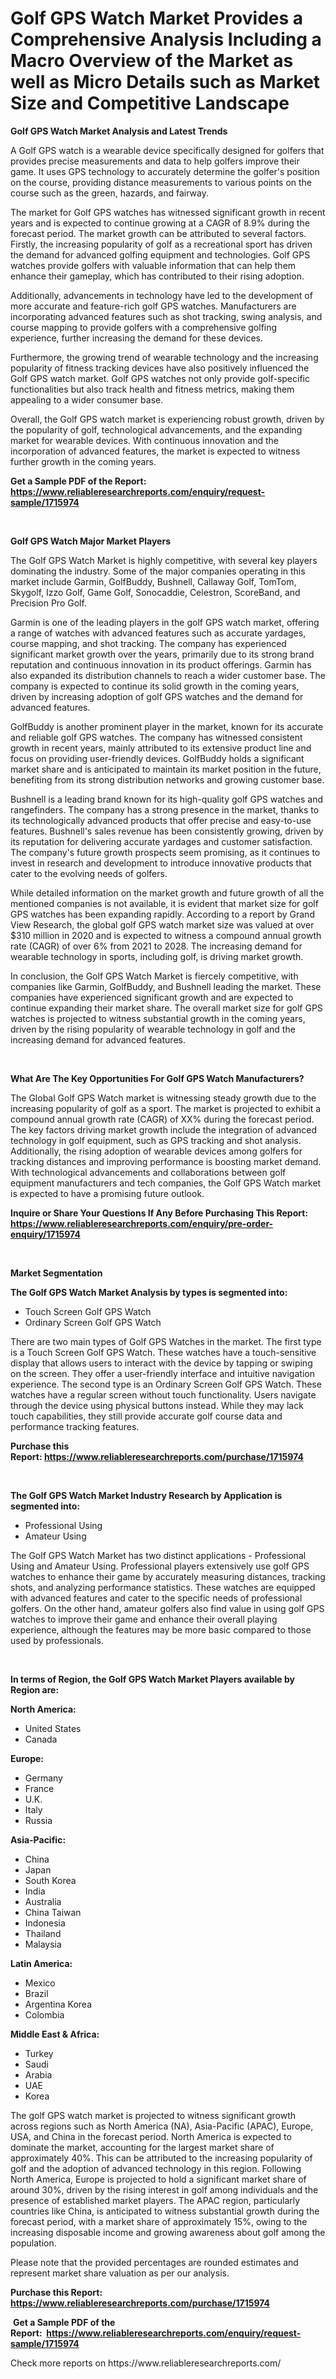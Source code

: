 <p><h1>Golf GPS Watch Market Provides a Comprehensive Analysis Including a Macro Overview of the Market as well as Micro Details such as Market Size and Competitive Landscape</h1></p><p><strong>Golf GPS Watch Market Analysis and Latest Trends</strong></p>
<p><p>A Golf GPS watch is a wearable device specifically designed for golfers that provides precise measurements and data to help golfers improve their game. It uses GPS technology to accurately determine the golfer's position on the course, providing distance measurements to various points on the course such as the green, hazards, and fairway.</p><p>The market for Golf GPS watches has witnessed significant growth in recent years and is expected to continue growing at a CAGR of 8.9% during the forecast period. The market growth can be attributed to several factors. Firstly, the increasing popularity of golf as a recreational sport has driven the demand for advanced golfing equipment and technologies. Golf GPS watches provide golfers with valuable information that can help them enhance their gameplay, which has contributed to their rising adoption.</p><p>Additionally, advancements in technology have led to the development of more accurate and feature-rich golf GPS watches. Manufacturers are incorporating advanced features such as shot tracking, swing analysis, and course mapping to provide golfers with a comprehensive golfing experience, further increasing the demand for these devices.</p><p>Furthermore, the growing trend of wearable technology and the increasing popularity of fitness tracking devices have also positively influenced the Golf GPS watch market. Golf GPS watches not only provide golf-specific functionalities but also track health and fitness metrics, making them appealing to a wider consumer base.</p><p>Overall, the Golf GPS watch market is experiencing robust growth, driven by the popularity of golf, technological advancements, and the expanding market for wearable devices. With continuous innovation and the incorporation of advanced features, the market is expected to witness further growth in the coming years.</p></p>
<p><strong>Get a Sample PDF of the Report:&nbsp; <a href="https://www.reliableresearchreports.com/enquiry/request-sample/1715974">https://www.reliableresearchreports.com/enquiry/request-sample/1715974</a></strong></p>
<p>&nbsp;</p>
<p><strong>Golf GPS Watch Major Market Players</strong></p>
<p><p>The Golf GPS Watch Market is highly competitive, with several key players dominating the industry. Some of the major companies operating in this market include Garmin, GolfBuddy, Bushnell, Callaway Golf, TomTom, Skygolf, Izzo Golf, Game Golf, Sonocaddie, Celestron, ScoreBand, and Precision Pro Golf.</p><p>Garmin is one of the leading players in the golf GPS watch market, offering a range of watches with advanced features such as accurate yardages, course mapping, and shot tracking. The company has experienced significant market growth over the years, primarily due to its strong brand reputation and continuous innovation in its product offerings. Garmin has also expanded its distribution channels to reach a wider customer base. The company is expected to continue its solid growth in the coming years, driven by increasing adoption of golf GPS watches and the demand for advanced features.</p><p>GolfBuddy is another prominent player in the market, known for its accurate and reliable golf GPS watches. The company has witnessed consistent growth in recent years, mainly attributed to its extensive product line and focus on providing user-friendly devices. GolfBuddy holds a significant market share and is anticipated to maintain its market position in the future, benefiting from its strong distribution networks and growing customer base.</p><p>Bushnell is a leading brand known for its high-quality golf GPS watches and rangefinders. The company has a strong presence in the market, thanks to its technologically advanced products that offer precise and easy-to-use features. Bushnell's sales revenue has been consistently growing, driven by its reputation for delivering accurate yardages and customer satisfaction. The company's future growth prospects seem promising, as it continues to invest in research and development to introduce innovative products that cater to the evolving needs of golfers.</p><p>While detailed information on the market growth and future growth of all the mentioned companies is not available, it is evident that market size for golf GPS watches has been expanding rapidly. According to a report by Grand View Research, the global golf GPS watch market size was valued at over $310 million in 2020 and is expected to witness a compound annual growth rate (CAGR) of over 6% from 2021 to 2028. The increasing demand for wearable technology in sports, including golf, is driving market growth.</p><p>In conclusion, the Golf GPS Watch Market is fiercely competitive, with companies like Garmin, GolfBuddy, and Bushnell leading the market. These companies have experienced significant growth and are expected to continue expanding their market share. The overall market size for golf GPS watches is projected to witness substantial growth in the coming years, driven by the rising popularity of wearable technology in golf and the increasing demand for advanced features.</p></p>
<p>&nbsp;</p>
<p><strong>What Are The Key Opportunities For Golf GPS Watch Manufacturers?</strong></p>
<p><p>The Global Golf GPS Watch market is witnessing steady growth due to the increasing popularity of golf as a sport. The market is projected to exhibit a compound annual growth rate (CAGR) of XX% during the forecast period. The key factors driving market growth include the integration of advanced technology in golf equipment, such as GPS tracking and shot analysis. Additionally, the rising adoption of wearable devices among golfers for tracking distances and improving performance is boosting market demand. With technological advancements and collaborations between golf equipment manufacturers and tech companies, the Golf GPS Watch market is expected to have a promising future outlook.</p></p>
<p><strong>Inquire or Share Your Questions If Any Before Purchasing This Report: <a href="https://www.reliableresearchreports.com/enquiry/pre-order-enquiry/1715974">https://www.reliableresearchreports.com/enquiry/pre-order-enquiry/1715974</a></strong></p>
<p>&nbsp;</p>
<p><strong>Market Segmentation</strong></p>
<p><strong>The Golf GPS Watch Market Analysis by types is segmented into:</strong></p>
<p><ul><li>Touch Screen Golf GPS Watch</li><li>Ordinary Screen Golf GPS Watch</li></ul></p>
<p><p>There are two main types of Golf GPS Watches in the market. The first type is a Touch Screen Golf GPS Watch. These watches have a touch-sensitive display that allows users to interact with the device by tapping or swiping on the screen. They offer a user-friendly interface and intuitive navigation experience. The second type is an Ordinary Screen Golf GPS Watch. These watches have a regular screen without touch functionality. Users navigate through the device using physical buttons instead. While they may lack touch capabilities, they still provide accurate golf course data and performance tracking features.</p></p>
<p><strong>Purchase this Report:&nbsp;<a href="https://www.reliableresearchreports.com/purchase/1715974">https://www.reliableresearchreports.com/purchase/1715974</a></strong></p>
<p>&nbsp;</p>
<p><strong>The Golf GPS Watch Market Industry Research by Application is segmented into:</strong></p>
<p><ul><li>Professional Using</li><li>Amateur Using</li></ul></p>
<p><p>The Golf GPS Watch Market has two distinct applications - Professional Using and Amateur Using. Professional players extensively use golf GPS watches to enhance their game by accurately measuring distances, tracking shots, and analyzing performance statistics. These watches are equipped with advanced features and cater to the specific needs of professional golfers. On the other hand, amateur golfers also find value in using golf GPS watches to improve their game and enhance their overall playing experience, although the features may be more basic compared to those used by professionals.</p></p>
<p>&nbsp;</p>
<p><strong>In terms of Region, the Golf GPS Watch Market Players available by Region are:</strong></p>
<p>
    <p> <strong> North America: </strong>
        <ul>
            <li>United States</li>
            <li>Canada</li>
        </ul>
        </p> 
    <p> <strong> Europe: </strong>
        <ul>
            <li>Germany</li>
            <li>France</li>
            <li>U.K.</li>
            <li>Italy</li>
            <li>Russia</li>
        </ul>
        </p> 
    <p> <strong> Asia-Pacific: </strong>
        <ul>
            <li>China</li>
            <li>Japan</li>
            <li>South Korea</li>
            <li>India</li>
            <li>Australia</li>
            <li>China Taiwan</li>
            <li>Indonesia</li>
            <li>Thailand</li>
            <li>Malaysia</li>
        </ul>
        </p> 
    <p> <strong> Latin America: </strong>
        <ul>
            <li>Mexico</li>
            <li>Brazil</li>
            <li>Argentina Korea</li>
            <li>Colombia</li>
        </ul>
        </p> 
    <p> <strong> Middle East & Africa: </strong>
        <ul>
            <li>Turkey</li>
            <li>Saudi</li>
            <li>Arabia</li>
            <li>UAE</li>
            <li>Korea</li>
        </ul>
    </p>
    </p>
<p><p>The golf GPS watch market is projected to witness significant growth across regions such as North America (NA), Asia-Pacific (APAC), Europe, USA, and China in the forecast period. North America is expected to dominate the market, accounting for the largest market share of approximately 40%. This can be attributed to the increasing popularity of golf and the adoption of advanced technology in this region. Following North America, Europe is projected to hold a significant market share of around 30%, driven by the rising interest in golf among individuals and the presence of established market players. The APAC region, particularly countries like China, is anticipated to witness substantial growth during the forecast period, with a market share of approximately 15%, owing to the increasing disposable income and growing awareness about golf among the population.</p><p>Please note that the provided percentages are rounded estimates and represent market share valuation as per our analysis.</p></p>
<p><strong>Purchase this Report: <a href="https://www.reliableresearchreports.com/purchase/1715974">https://www.reliableresearchreports.com/purchase/1715974</a></strong></p>
<p>&nbsp;<strong>Get a Sample PDF of the Report:&nbsp;&nbsp;<a href="https://www.reliableresearchreports.com/enquiry/request-sample/1715974">https://www.reliableresearchreports.com/enquiry/request-sample/1715974</a></strong></p>
<p><strong></strong></p>
<p>Check more reports on https://www.reliableresearchreports.com/</p>